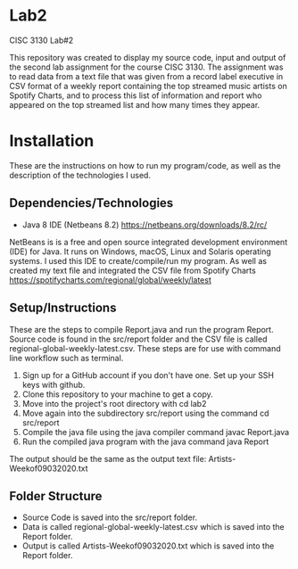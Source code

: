 # Lab2
CISC 3130 Lab#2

This repository was created to display my source code, input and output of the second lab assignment for the course CISC 3130. The assignment was to read data from a text file that was given from a record label executive in CSV format of a weekly report containing the top streamed music artists on Spotify Charts, and to process this list of information and report who appeared on the top streamed list and how many times they appear.

# Installation
These are the instructions on how to run my program/code, as well as the description of the technologies I used.

## Dependencies/Technologies
* Java 8 IDE (Netbeans 8.2) https://netbeans.org/downloads/8.2/rc/

NetBeans is is a free and open source integrated development environment (IDE) for Java. It runs on Windows, macOS, Linux and Solaris operating systems. I used this IDE to create/compile/run my program. As well as created my text file and integrated the CSV file from Spotify Charts https://spotifycharts.com/regional/global/weekly/latest

## Setup/Instructions
These are the steps to compile Report.java and run the program Report. Source code is found in the src/report folder and the CSV file is called regional-global-weekly-latest.csv. These steps are for use with command line workflow such as terminal.

1. Sign up for a GitHub account if you don't have one. Set up your SSH keys with github.
2. Clone this repository to your machine to get a copy.
3. Move into the project's root directory with cd lab2
4. Move again into the subdirectory src/report using the command cd src/report
5. Compile the java file using the java compiler command javac Report.java
6. Run the compiled java program with the java command java Report

The output should be the same as the output text file: Artists-Weekof09032020.txt

## Folder Structure
* Source Code is saved into the src/report folder.
* Data is called regional-global-weekly-latest.csv which is saved into the Report folder.
* Output is called Artists-Weekof09032020.txt which is saved into the Report folder.
